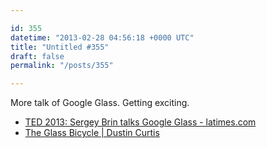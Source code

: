 ```yaml
---

id: 355
datetime: "2013-02-28 04:56:18 +0000 UTC"
title: "Untitled #355"
draft: false
permalink: "/posts/355"

---
```


More talk of Google Glass. Getting exciting. 

 
 * [TED 2013: Sergey Brin talks Google Glass - latimes.com](http://www.latimes.com/business/technology/la-fi-tn-ted-2013-sergey-brin-google-glass-20130227,0,2030053.story)
 * [The Glass Bicycle | Dustin Curtis](http://dcurt.is/the-glass-bicycle)


